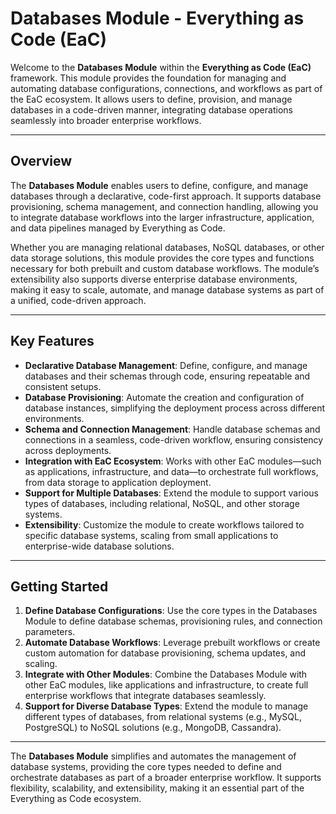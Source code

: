 # Databases Module - Everything as Code (EaC)

Welcome to the **Databases Module** within the **Everything as Code (EaC)** framework. This module provides the foundation for managing and automating database configurations, connections, and workflows as part of the EaC ecosystem. It allows users to define, provision, and manage databases in a code-driven manner, integrating database operations seamlessly into broader enterprise workflows.

---

## Overview

The **Databases Module** enables users to define, configure, and manage databases through a declarative, code-first approach. It supports database provisioning, schema management, and connection handling, allowing you to integrate database workflows into the larger infrastructure, application, and data pipelines managed by Everything as Code. 

Whether you are managing relational databases, NoSQL databases, or other data storage solutions, this module provides the core types and functions necessary for both prebuilt and custom database workflows. The module’s extensibility also supports diverse enterprise database environments, making it easy to scale, automate, and manage database systems as part of a unified, code-driven approach.

---

## Key Features

- **Declarative Database Management**: Define, configure, and manage databases and their schemas through code, ensuring repeatable and consistent setups.
- **Database Provisioning**: Automate the creation and configuration of database instances, simplifying the deployment process across different environments.
- **Schema and Connection Management**: Handle database schemas and connections in a seamless, code-driven workflow, ensuring consistency across deployments.
- **Integration with EaC Ecosystem**: Works with other EaC modules—such as applications, infrastructure, and data—to orchestrate full workflows, from data storage to application deployment.
- **Support for Multiple Databases**: Extend the module to support various types of databases, including relational, NoSQL, and other storage systems.
- **Extensibility**: Customize the module to create workflows tailored to specific database systems, scaling from small applications to enterprise-wide database solutions.

---

## Getting Started

1. **Define Database Configurations**: Use the core types in the Databases Module to define database schemas, provisioning rules, and connection parameters.
2. **Automate Database Workflows**: Leverage prebuilt workflows or create custom automation for database provisioning, schema updates, and scaling.
3. **Integrate with Other Modules**: Combine the Databases Module with other EaC modules, like applications and infrastructure, to create full enterprise workflows that integrate databases seamlessly.
4. **Support for Diverse Database Types**: Extend the module to manage different types of databases, from relational systems (e.g., MySQL, PostgreSQL) to NoSQL solutions (e.g., MongoDB, Cassandra).

---

The **Databases Module** simplifies and automates the management of database systems, providing the core types needed to define and orchestrate databases as part of a broader enterprise workflow. It supports flexibility, scalability, and extensibility, making it an essential part of the Everything as Code ecosystem.

